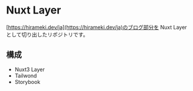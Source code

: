 # Nuxt Layer

[https://hirameki.dev/ja](https://hirameki.dev/ja)のブログ部分を Nuxt Layer として切り出したリポジトリです。

## 構成

- Nuxt3 Layer
- Tailwond
- Storybook
